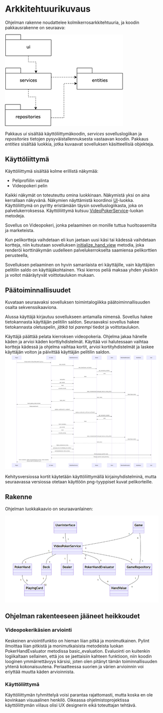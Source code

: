 # Arkkitehtuurikuvaus

Ohjelman rakenne noudattelee kolmikerrosarkkitehtuuria, ja koodin pakkausrakenne on seuraava:

![Pakkausrakenne](./kuvat/arkkitehtuuri-pakkaus.png)

Pakkaus _ui_ sisältää käyttöliittymäkoodin, _services_ sovelluslogiikan ja _repositories_ tietojen pysyväistallennuksesta vastaavan koodin. Pakkaus _entities_ sisältää luokkia, jotka kuvaavat sovelluksen käsitteellisiä objekteja.

## Käyttöliittymä

Käyttöliittymä sisältää kolme erillistä näkymää:

- Peliprofiilin valinta
- Videopokeri pelin

Kaikki näkymät on toteuteuttu omina luokkinaan. Näkymistä yksi on aina kerrallaan näkyvänä. Näkymien näyttämistä koordinoi [UI](../src/ui/ui.py)-luokka. Käyttöliittymä on pyritty eristämään täysin sovelluslogiikasta, joka on palvelukerroksessa. Käyttöliittymä kutsuu [VideoPokerService](../src/services/videopokerservice.py)-luokan metodeja.

Sovellus on Videopokeri, jonka pelaaminen on monille tuttua huoltoasemilta ja marketeista.

Kun pelikortteja vaihdetaan eli kun jaetaan uusi käsi tai kädessä vaihdetaan kortteja, niin kutsutaan sovelluksen [initialize_hand_view](https://github.com/ohjelmistotekniikka-hy/python-todo-app/blob/master/src/ui/video_poker_view.py) metodia, joka renderöi korttinäkymän uudelleen palvelukerrokselta saamiensa pelikorttien perusteella,

Sovelluksen pelaaminen on hyvin samanlaista eri käyttäjille, vain käyttäjien pelitilin saldo on käyttäjäkohtainen. Yksi kierros peliä maksaa yhden yksikön ja voitot määräytyvät voittotaulukon mukaan.

## Päätoiminnallisuudet

Kuvataan seuraavaksi sovelluksen toimintalogiikka  päätoiminnallisuuden osalta sekvenssikaaviona.

Alussa käyttäjä kirjautuu sovellukseen antamalla nimensä. Sovellus hakee tietokannasta käyttäjän pelitilin saldon. Seuraavaksi sovellus hakee tietokannasta oletuspelin, _jätkä tai parempi_ tiedot ja voittotaulukon.

Käyttäjä päättää pelata kierroksen videopokeria. Ohjelma jakaa hänelle käden ja arvioi käden korttiyhdistelmät. Käyttää voi halutessaan vaihtaa kortteja kädessä ja ohjelma vaihtaa kortit, arvioi kortityhdistelmät ja laskee käyttäjän voiton ja päivittää käyttäjän pelitilin saldon.
![Sekvenssikaavio](./kuvat/sekvenssi-pelin_kulku.png)

Kehitysversiossa kortit käytetään käyttöliittymällä kirjainyhdistelminä, mutta seuraavassa versiossa otetaan käyttöön png-tyyppiset kuvat pelikorteille.

## Rakenne

Ohjelman luokkakaavio on seuraavanlainen:

![Luokkakaavio](./kuvat/arkkitehtuuri-luokkakaavio.png)

## Ohjelman rakenteeseen jääneet heikkoudet

### Videopokerikäsien arviointi
Keskeinen arviointifunktio on hieman liian pitkä ja monimutkainen. Pylint ilmoittaa liian pitkistä ja monimutkaisista metodeista luokan PokerHandEvaluator metodissa basic_evaluation. Evaluointi on kuitenkin logiikaltaan sellainen, että jos se jaettaisiin kahteen funktioon, niin koodin looginen ymmärrettävyys kärsisi, joten olen pitänyt tämän toiminnallisuuden yhtenä kokonaisuutena. Periaatteessa suorien ja värien arvioinnin voi eriyttää muutta käden arvioinnista.

### Käyttöliittymä

Käyttöliittymän tyhmittelyä voisi parantaa rajattomasti, mutta koska en ole kovinkaan visuaalinen henkilö. Oikeassa ohjelmistoprojektissa käyttöliittymän viilaus olisi UX designerin eikä toteuttajan tehtävä.
